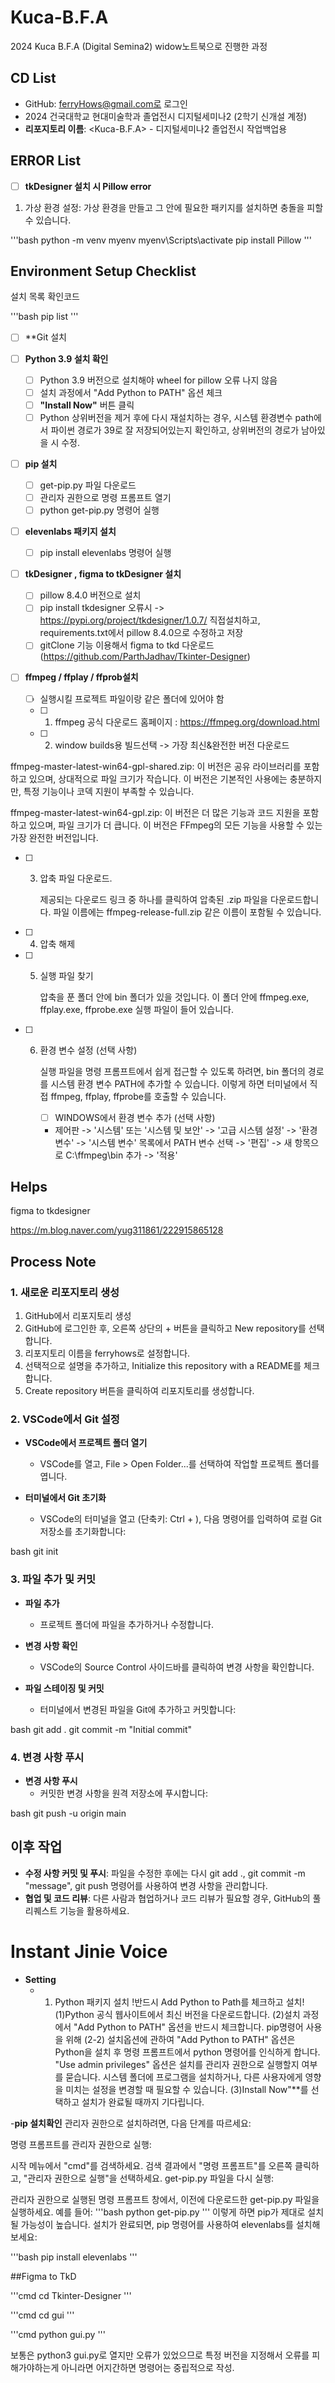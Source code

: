 # Kuca-B.F.A
2024 Kuca B.F.A (Digital Semina2)
widow노트북으로 진행한 과정
## CD List
- GitHub: ferryHows@gmail.com로 로그인
- 2024 건국대학교 현대미술학과 졸업전시 디지털세미나2 (2학기 신개설 계정)
- **리포지토리 이름**: <Kuca-B.F.A> - 디지털세미나2 졸업전시 작업백업용

## ERROR List

- [ ] **tkDesigner 설치 시 Pillow error**

1. 가상 환경 설정: 가상 환경을 만들고 그 안에 필요한 패키지를 설치하면 충돌을 피할 수 있습니다.

'''bash
python -m venv myenv
myenv\Scripts\activate
pip install Pillow
'''


## Environment Setup Checklist

설치 목록 확인코드

'''bash
pip list
'''
- [ ] **Git 설치

- [ ] **Python 3.9 설치 확인**
  - [ ] Python 3.9 버전으로 설치해야 wheel for pillow 오류 나지 않음
  - [ ] 설치 과정에서 "Add Python to PATH" 옵션 체크
  - [ ] **"Install Now"** 버튼 클릭
  - [ ] Python 상위버전을 제거 후에 다시 재설치하는 경우, 시스템 환경변수 path에서 파이썬 경로가 39로 잘 저장되어있는지 확인하고, 상위버전의 경로가 남아있을 시 수정.

- [ ] **pip 설치**
  - [ ] get-pip.py 파일 다운로드
  - [ ] 관리자 권한으로 명령 프롬프트 열기
  - [ ] python get-pip.py 명령어 실행

- [ ] **elevenlabs 패키지 설치**
  - [ ] pip install elevenlabs 명령어 실행

- [ ] **tkDesigner , figma to tkDesigner 설치**
  - [ ] pillow 8.4.0 버전으로 설치
  - [ ] pip install tkdesigner 오류시 -> https://pypi.org/project/tkdesigner/1.0.7/ 직접설치하고, requirements.txt에서 pillow 8.4.0으로 수정하고 저장
  - [ ] gitClone 기능 이용해서 figma to tkd 다운로드 (https://github.com/ParthJadhav/Tkinter-Designer)
 
- [ ] **ffmpeg / ffplay / ffprob설치**
  - [ ] 실행시킬 프로젝트 파일이랑 같은 폴더에 있어야 함
  - [ ] 1. ffmpeg 공식 다운로드 홈페이지 : https://ffmpeg.org/download.html
  - [ ] 2. window builds용 빌드선택 -> 가장 최신&완전한 버전 다운로드

ffmpeg-master-latest-win64-gpl-shared.zip: 이 버전은 공유 라이브러리를 포함하고 있으며, 상대적으로 파일 크기가 작습니다. 이 버전은 기본적인 사용에는 충분하지만, 특정 기능이나 코덱 지원이 부족할 수 있습니다.

ffmpeg-master-latest-win64-gpl.zip: 이 버전은 더 많은 기능과 코드 지원을 포함하고 있으며, 파일 크기가 더 큽니다. 이 버전은 FFmpeg의 모든 기능을 사용할 수 있는 가장 완전한 버전입니다.
  
  - [ ] 3. 압축 파일 다운로드.

         제공되는 다운로드 링크 중 하나를 클릭하여 압축된 .zip 파일을 다운로드합니다. 파일 이름에는 ffmpeg-release-full.zip 같은 이름이 포함될 수 있습니다.
 
  - [ ] 4. 압축 해제

  - [ ] 5. 실행 파일 찾기

         압축을 푼 폴더 안에 bin 폴더가 있을 것입니다. 이 폴더 안에 ffmpeg.exe, ffplay.exe, ffprobe.exe 실행 파일이 들어 있습니다.
 
  - [ ] 6. 환경 변수 설정 (선택 사항)

        실행 파일을 명령 프롬프트에서 쉽게 접근할 수 있도록 하려면, bin 폴더의 경로를 시스템 환경 변수 PATH에 추가할 수 있습니다. 이렇게 하면 터미널에서 직접 ffmpeg, ffplay, ffprobe를 호출할 수 있습니다.

        - [ ] WINDOWS에서 환경 변수 추가 (선택 사항)

         - 제어판 -> '시스템' 또는 '시스템 및 보안' -> '고급 시스템 설정' -> '환경 변수' -> '시스템 변수' 목록에서 PATH 변수 선택 -> '편집' -> 새 항목으로 C:\ffmpeg\bin 추가 -> '적용'
           
## Helps

figma to tkdesigner

https://m.blog.naver.com/yug311861/222915865128

## Process Note

### 1. 새로운 리포지토리 생성
1. GitHub에서 리포지토리 생성
2. GitHub에 로그인한 후, 오른쪽 상단의 + 버튼을 클릭하고 New repository를 선택합니다.
3. 리포지토리 이름을 ferryhows로 설정합니다.
4. 선택적으로 설명을 추가하고, Initialize this repository with a README를 체크합니다.
5. Create repository 버튼을 클릭하여 리포지토리를 생성합니다.

### 2. VSCode에서 Git 설정

- **VSCode에서 프로젝트 폴더 열기**
  - VSCode를 열고, File > Open Folder...를 선택하여 작업할 프로젝트 폴더를 엽니다.

- **터미널에서 Git 초기화**
  - VSCode의 터미널을 열고 (단축키: Ctrl + ), 다음 명령어를 입력하여 로컬 Git 저장소를 초기화합니다:
  
    
bash
    git init


### 3. 파일 추가 및 커밋

- **파일 추가**
  - 프로젝트 폴더에 파일을 추가하거나 수정합니다.

- **변경 사항 확인**
  - VSCode의 Source Control 사이드바를 클릭하여 변경 사항을 확인합니다.
  
- **파일 스테이징 및 커밋**
  - 터미널에서 변경된 파일을 Git에 추가하고 커밋합니다:
  
    
bash
    git add .
    git commit -m "Initial commit"


### 4. 변경 사항 푸시

- **변경 사항 푸시**
  - 커밋한 변경 사항을 원격 저장소에 푸시합니다:
  
    
bash
    git push -u origin main


## 이후 작업

- **수정 사항 커밋 및 푸시**: 파일을 수정한 후에는 다시 git add ., git commit -m "message", git push 명령어를 사용하여 변경 사항을 관리합니다.
- **협업 및 코드 리뷰**: 다른 사람과 협업하거나 코드 리뷰가 필요할 경우, GitHub의 풀 리퀘스트 기능을 활용하세요.

# Instant Jinie Voice 

- **Setting**
  - 1. Python 패키지 설치 !반드시 Add Python to Path를 체크하고 설치!
   (1)Python 공식 웹사이트에서 최신 버전을 다운로드합니다.
   (2)설치 과정에서 "Add Python to PATH" 옵션을 반드시 체크합니다. pip명령어 사용을 위해
   (2-2) 설치옵션에 관하여
"Add Python to PATH" 옵션은 Python을 설치 후 명령 프롬프트에서 python 명령어를 인식하게 합니다.
"Use admin privileges" 옵션은 설치를 관리자 권한으로 실행할지 여부를 묻습니다. 시스템 폴더에 프로그램을 설치하거나, 다른 사용자에게 영향을 미치는 설정을 변경할 때 필요할 수 있습니다.
   (3)Install Now"**를 선택하고 설치가 완료될 때까지 기다립니다.

-**pip 설치확인**
관리자 권한으로 설치하려면, 다음 단계를 따르세요:

명령 프롬프트를 관리자 권한으로 실행:

시작 메뉴에서 "cmd"를 검색하세요.
검색 결과에서 "명령 프롬프트"를 오른쪽 클릭하고, "관리자 권한으로 실행"을 선택하세요.
get-pip.py 파일을 다시 실행:

관리자 권한으로 실행된 명령 프롬프트 창에서, 이전에 다운로드한 get-pip.py 파일을 실행하세요. 예를 들어:
'''bash
python get-pip.py
'''
이렇게 하면 pip가 제대로 설치될 가능성이 높습니다. 설치가 완료되면, pip 명령어를 사용하여 elevenlabs를 설치해 보세요:

'''bash
pip install elevenlabs
'''

##Figma to TkD

'''cmd
cd Tkinter-Designer
'''

'''cmd
cd gui
'''

'''cmd
python gui.py
'''

보통은 python3 gui.py로 열지만 오류가 있었으므로 특정 버전을 지정해서 오류를 피해가야하는게 아니라면 어지간하면 명령어는 중립적으로 작성.



